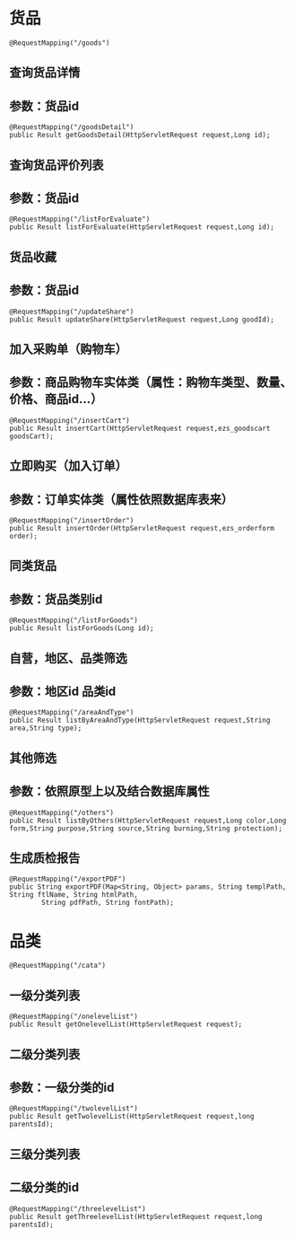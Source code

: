 # 货品

    @RequestMapping("/goods")

## 查询货品详情
## 参数：货品id

    @RequestMapping("/goodsDetail")
    public Result getGoodsDetail(HttpServletRequest request,Long id);

## 查询货品评价列表
## 参数：货品id

    @RequestMapping("/listForEvaluate")
	public Result listForEvaluate(HttpServletRequest request,Long id);

## 货品收藏
## 参数：货品id

    @RequestMapping("/updateShare")
	public Result updateShare(HttpServletRequest request,Long goodId);

## 加入采购单（购物车）
## 参数：商品购物车实体类（属性：购物车类型、数量、价格、商品id...）

    @RequestMapping("/insertCart")
	public Result insertCart(HttpServletRequest request,ezs_goodscart goodsCart);

## 立即购买（加入订单）
## 参数：订单实体类（属性依照数据库表来）

    @RequestMapping("/insertOrder")
	public Result insertOrder(HttpServletRequest request,ezs_orderform order);

## 同类货品
## 参数：货品类别id

    @RequestMapping("/listForGoods")
	public Result listForGoods(Long id);

## 自营，地区、品类筛选
## 参数：地区id  品类id

    @RequestMapping("/areaAndType")
	public Result listByAreaAndType(HttpServletRequest request,String area,String type);

## 其他筛选
## 参数：依照原型上以及结合数据库属性

    @RequestMapping("/others")
	public Result listByOthers(HttpServletRequest request,Long color,Long form,String purpose,String source,String burning,String protection);

## 生成质检报告

    @RequestMapping("/exportPDF")
	public String exportPDF(Map<String, Object> params, String templPath, String ftlName, String htmlPath,
			String pdfPath, String fontPath);

# 品类
    @RequestMapping("/cata")

## 一级分类列表

    @RequestMapping("/onelevelList")
	public Result getOnelevelList(HttpServletRequest request);

## 二级分类列表
## 参数：一级分类的id

    @RequestMapping("/twolevelList")
	public Result getTwolevelList(HttpServletRequest request,long parentsId);

## 三级分类列表
## 二级分类的id

    @RequestMapping("/threelevelList")
	public Result getThreelevelList(HttpServletRequest request,long parentsId);